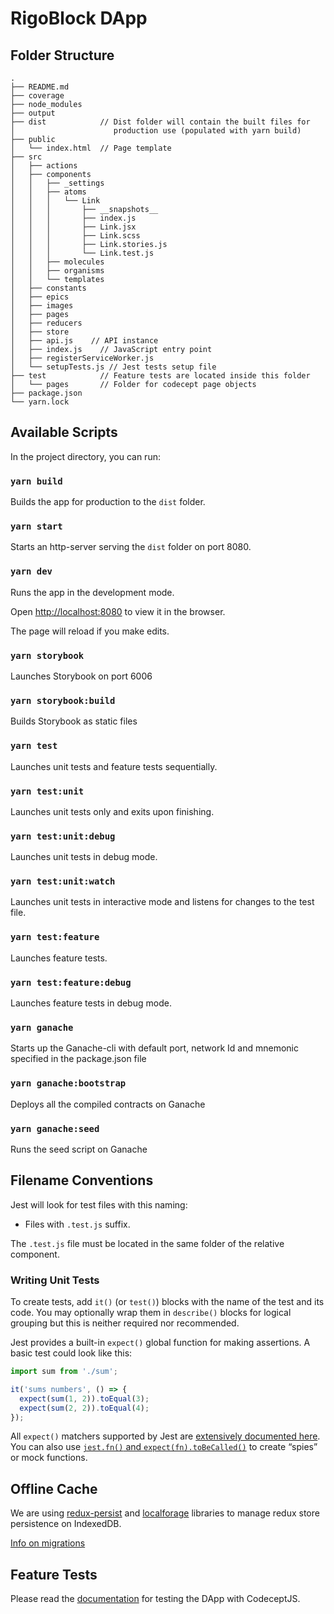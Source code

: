 # RigoBlock DApp

## Folder Structure

```
.
├── README.md
├── coverage
├── node_modules
├── output
├── dist            // Dist folder will contain the built files for
│                      production use (populated with yarn build)
├── public
│   └── index.html  // Page template
├── src
│   ├── actions
│   ├── components
│   │   ├── _settings
│   │   ├── atoms
│   │   │   └── Link
│   │   │       ├── __snapshots__
│   │   │       ├── index.js
│   │   │       ├── Link.jsx
│   │   │       ├── Link.scss
│   │   │       ├── Link.stories.js
│   │   │       └── Link.test.js
│   │   ├── molecules
│   │   ├── organisms
│   │   └── templates
│   ├── constants
│   ├── epics
│   ├── images
│   ├── pages
│   ├── reducers
│   ├── store
│   ├── api.js    // API instance
│   ├── index.js    // JavaScript entry point
│   ├── registerServiceWorker.js
│   └── setupTests.js // Jest tests setup file
├── test            // Feature tests are located inside this folder
│   └── pages       // Folder for codecept page objects
├── package.json
└── yarn.lock
```
## Available Scripts

In the project directory, you can run:

### `yarn build`
Builds the app for production to the `dist` folder.
### `yarn start`
Starts an http-server serving the `dist` folder on port 8080.
### `yarn dev`
Runs the app in the development mode.

Open [http://localhost:8080](http://localhost:8080) to view it in the browser.

The page will reload if you make edits.

### `yarn storybook`
Launches Storybook on port 6006
### `yarn storybook:build`
Builds Storybook as static files
### `yarn test`
Launches unit tests and feature tests sequentially.
### `yarn test:unit`
Launches unit tests only and exits upon finishing.
### `yarn test:unit:debug`
Launches unit tests in debug mode.
### `yarn test:unit:watch`
Launches unit tests in interactive mode and listens for changes to the test file.
### `yarn test:feature`
Launches feature tests.
### `yarn test:feature:debug`
Launches feature tests in debug mode.
### `yarn ganache`
Starts up the Ganache-cli with default port, network Id and mnemonic specified in the package.json file
### `yarn ganache:bootstrap`
Deploys all the compiled contracts on Ganache
### `yarn ganache:seed`
Runs the seed script on Ganache
## Filename Conventions

Jest will look for test files with this naming:

* Files with `.test.js` suffix.

The `.test.js` file must be located in the same folder of the relative component.

### Writing Unit Tests

To create tests, add `it()` (or `test()`) blocks with the name of the test and its code. You may optionally wrap them in `describe()` blocks for logical grouping but this is neither required nor recommended.

Jest provides a built-in `expect()` global function for making assertions. A basic test could look like this:

```js
import sum from './sum';

it('sums numbers', () => {
  expect(sum(1, 2)).toEqual(3);
  expect(sum(2, 2)).toEqual(4);
});
```

All `expect()` matchers supported by Jest are [extensively documented here](https://facebook.github.io/jest/docs/en/expect.html#content).
You can also use [`jest.fn()` and `expect(fn).toBeCalled()`](https://facebook.github.io/jest/docs/en/expect.html#tohavebeencalled) to create “spies” or mock functions.

## Offline Cache

We are using [redux-persist](https://github.com/rt2zz/redux-persist) and [localforage](https://github.com/localForage/localForage) libraries to manage redux store persistence on IndexedDB.

[Info on migrations](docs/MIGRATIONS.md)

## Feature Tests

Please read the [documentation](docs/FEATURE_TESTS.md) for testing the DApp with CodeceptJS.
